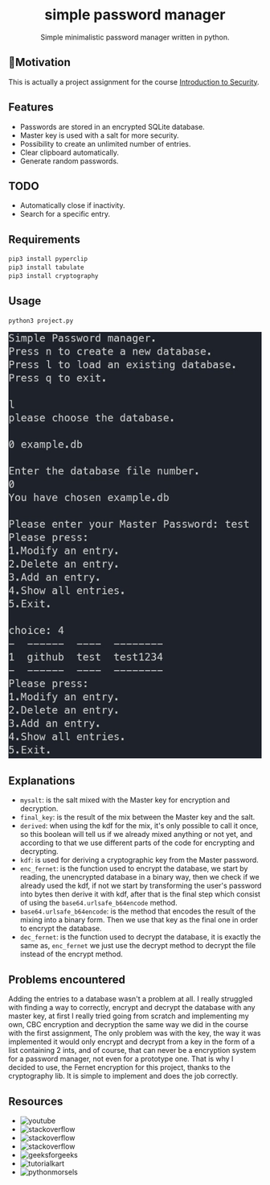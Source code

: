 <h1 align="center">simple password manager</h1>

<div align="center">
Simple minimalistic password manager written in python.
</div>

## 🚀Motivation

This is actually a project assignment for the course [Introduction to Security](https://pablo.rauzy.name/teaching/is/).

## Features

- Passwords are stored in an encrypted SQLite database.
- Master key is used with a salt for more security.
- Possibility to create an unlimited number of entries.
- Clear clipboard automatically.
- Generate random passwords.

## TODO

- Automatically close if inactivity.
- Search for a specific entry.

## Requirements

```python
pip3 install pyperclip
pip3 install tabulate
pip3 install cryptography
```

## Usage

```python
python3 project.py
```

![](screenshots/sc.png)

## Explanations

- `mysalt`: is the salt mixed with the Master key for encryption and decryption.
- `final_key`: is the result of the mix between the Master key and the salt.
- `derived`: when using the kdf for the mix, it's only possible to call it once,
  so this boolean will tell us if we already mixed anything or not yet, and according
  to that we use different parts of the code for encrypting and decrypting.
- `kdf`: is used for deriving a cryptographic key from the Master password.
- `enc_fernet`: is the function used to encrypt the database, we start by reading,
  the unencrypted database in a binary way, then we check if we already used the kdf,
  if not we start by transforming the user's password into bytes then derive it with kdf,
  after that is the final step which consist of using the `base64.urlsafe_b64encode` method.
- `base64.urlsafe_b64encode`: is the method that encodes the result of the mixing into a binary form.
  Then we use that key as the final one in order to encrypt the database.
- `dec_fernet`: is the function used to decrypt the database, it is exactly the same as,
  `enc_fernet` we just use the decrypt method to decrypt the file instead of the encrypt method.

## Problems encountered

Adding the entries to a database wasn't a problem at all. I really struggled with finding a way to correctly,
encrypt and decrypt the database with any master key, at first I really tried going from scratch and implementing my own,
CBC encryption and decryption the same way we did in the course with the first assignment, The only problem was with the key,
the way it was implemented it would only encrypt and decrypt from a key in the form of a list containing 2 ints, and of course,
that can never be a encryption system for a password manager, not even for a prototype one. That is why I decided to use,
the Fernet encryption for this project, thanks to the cryptography lib. It is simple to implement and does the job correctly.

## Resources

- ![youtube](https://youtu.be/byHcYRpMgI4)
- ![stackoverflow](https://stackoverflow.com/questions/70410259/when-i-am-trying-to-use-cryptography-pbkdf2-hash-in-python-but-when-i-enter-a-wr)
- ![stackoverflow](https://stackoverflow.com/questions/44432945/generating-own-key-with-python-fernet)
- ![stackoverflow](https://stackoverflow.com/questions/16512284/how-to-unpack-from-a-binary-file-a-byte-array-using-python)
- ![geeksforgeeks](https://www.geeksforgeeks.org/encrypt-and-decrypt-files-using-python/)
- ![tutorialkart](https://www.tutorialkart.com/python/how-to-find-length-of-bytes-in-python/)
- ![pythonmorsels](https://www.pythonmorsels.com/reading-binary-files-in-python/)
